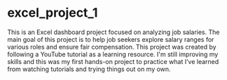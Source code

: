 # excel_project_1
This is an Excel dashboard project focused on analyzing job salaries. The main goal of this project is to help job seekers explore salary ranges for various roles and ensure fair compensation.
This project was created by following a YouTube tutorial as a learning resource. I'm still improving my skills and this was my first hands-on project to practice what I’ve learned from watching tutorials and trying things out on my own.
